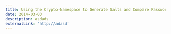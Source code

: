 ```yaml
---
title: Using the Crypto-Namespace to Generate Salts and Compare Passwords
date: 2014-03-03
description: asdads
externalLink: 'http://adasd'
---
```

